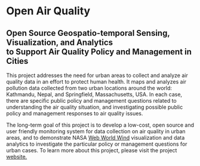 # Open Air Quality
## Open Source Geospatio-temporal Sensing, Visualization, and Analytics<br />to Support Air Quality Policy and Management in Cities

This project addresses the need for urban areas to collect and analyze air quality data in an effort to protect human health. It maps and analyzes air pollution data collected from two urban locations around the world: Kathmandu, Nepal, and Springfield, Massachusetts, USA. In each case, there are specific public policy and management questions related to understanding the air quality situation, and investigating possible public policy and management responses to air quality issues. 

The long-term goal of this project is to develop a low-cost, open source and user friendly monitoring system for data collection on air quality in urban areas, and to demonstrate NASA <a href = "https://webworldwind.org/">Web World Wind</a> visualization and data analytics to investigate the particular policy or management questions for urban cases. To learn more about this project, please visit the project <a href ="http://openairquality.eco.umass.edu">website.</a> 
